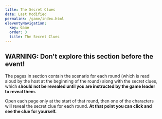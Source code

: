 ```yaml
---
title: The Secret Clues
date: Last Modified
permalink: /game/index.html
eleventyNavigation:
  key: Game
  order: 3
  title: The Secret Clues
---
```


## WARNING: Don't explore this section before the event!

The pages in section contain the scenario for each round (which is read aloud by the host at the beginning of the round) along with the secret clues, which **should not be revealed until you are instructed by the game leader to reveal them.**

Open each page only at the start of that round, then one of the characters will reveal the secret clue for each round. **At that point you can click and see the clue for yourself.**